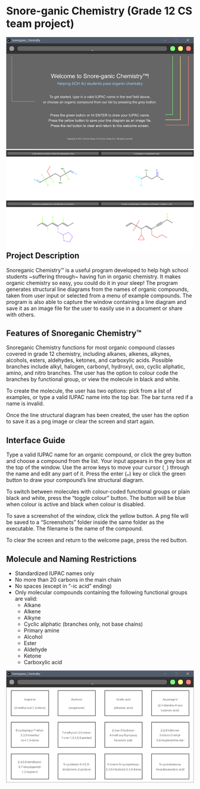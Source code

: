 # Snore-ganic Chemistry (Grade 12 CS team project)

<img alt="Welcome Screen" src="https://github.com/ethguo/Snoreganic_Chemistry/blob/master/doc/img/welcome.png">

<img alt="2,4-diamino-4-oxobutanoic_acid" src="https://github.com/ethguo/Snoreganic_Chemistry/blob/master/doc/img/2,4-diamino-4-oxobutanoic_acid.png" width="50%" align="right">

<img alt="2,2,6-tribromo-3-chloro-3-ethyl-5,6-heptanamine-dial" src="https://github.com/ethguo/Snoreganic_Chemistry/blob/master/doc/img/2,2,6-tribromo-3-chloro-3-ethyl-5,6-heptanamine-dial.png" width="50%" align="right">

<img alt="6-butyl-4-cyclopropyl-3,3-dimethyl-9-chlorodec-1,5-diene-7-yne" src="https://github.com/ethguo/Snoreganic_Chemistry/blob/master/doc/img/6-butyl-4-cyclopropyl-3,3-dimethyl-9-chlorodec-1,5-diene-7-yne.png" width="50%" align="right">

<img alt="4-bromo-5-cyclopentoxy-2,3,6-triiodooct-2,4,6-triene" src="https://github.com/ethguo/Snoreganic_Chemistry/blob/master/doc/img/4-bromo-5-cyclopentoxy-2,3,6-triiodooct-2,4,6-triene.png" width="50%" align="right">

## Project Description

Snoreganic Chemistry™ is a useful program developed to help high school students ~suffering through~ having fun in organic chemistry. It makes organic chemistry so easy, you could do it in your sleep! The program generates structural line diagrams from the names of organic compounds, taken from user input or selected from a menu of example compounds. The program is also able to capture the window containing a line diagram and save it as an image file for the user to easily use in a document or share with others.

## Features of Snoreganic Chemistry™

Snoreganic Chemistry functions for most organic compound classes covered in grade 12 chemistry, including alkanes, alkenes, alkynes, alcohols, esters, aldehydes, ketones, and carboxylic acids. Possible branches include alkyl, halogen, carbonyl, hydroxyl, oxo, cyclic aliphatic, amino, and nitro branches. The user has the option to colour code the branches by functional group, or view the molecule in black and white.

To create the molecule, the user has two options: pick from a list of examples, or type a valid IUPAC name into the top bar. The bar turns red if a name is invalid.

Once the line structural diagram has been created, the user has the option to save it as a png image or clear the screen and start again.

## Interface Guide

Type a valid IUPAC name for an organic compound, or click the grey button and choose a compound from the list. Your input appears in the grey box at the top of the window. Use the arrow keys to move your cursor (`_`) through the name and edit any part of it. Press the enter (`↵`) key or click the green button to draw your compound’s line structural diagram. 

To switch between molecules with colour-coded functional groups or plain black and white, press the “toggle colour” button. The button will be blue when colour is active and black when colour is disabled.

To save a screenshot of the window, click the yellow button. A png file will be saved to a “Screenshots” folder inside the same folder as the executable. The filename is the name of the compound.

To clear the screen and return to the welcome page, press the red button.

## Molecule and Naming Restrictions

- Standardized IUPAC names only
- No more than 20 carbons in the main chain
- No spaces (except in “-ic acid” ending)
- Only molecular compounds containing the following functional groups are valid:
  - Alkane
  - Alkene
  - Alkyne
  - Cyclic aliphatic (branches only, not base chains)
  - Primary amine
  - Alcohol
  - Ester
  - Aldehyde
  - Ketone
  - Carboxylic acid

<img alt="Examples Menu" src="https://github.com/ethguo/Snoreganic_Chemistry/blob/master/doc/img/examples.png">
